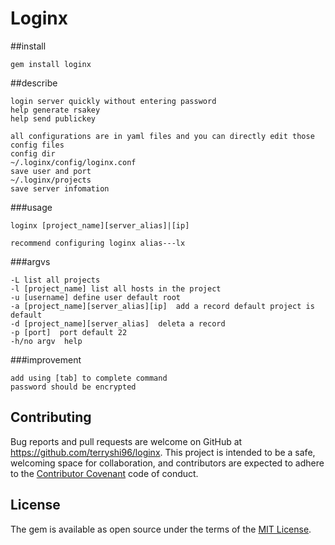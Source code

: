 # Loginx

##install
```
gem install loginx
```

##describe
```
login server quickly without entering password
help generate rsakey
help send publickey
```

```
all configurations are in yaml files and you can directly edit those config files
config dir
~/.loginx/config/loginx.conf
save user and port
~/.loginx/projects
save server infomation
```
###usage
```
loginx [project_name][server_alias]|[ip]

recommend configuring loginx alias---lx

```
###argvs
```
-L list all projects
-l [project_name] list all hosts in the project
-u [username] define user default root
-a [project_name][server_alias][ip]  add a record default project is default
-d [project_name][server_alias]  deleta a record
-p [port]  port default 22
-h/no argv  help

```
###improvement
```
add using [tab] to complete command
password should be encrypted
```


## Contributing

Bug reports and pull requests are welcome on GitHub at https://github.com/terryshi96/loginx. This project is intended to be a safe, welcoming space for collaboration, and contributors are expected to adhere to the [Contributor Covenant](http://contributor-covenant.org) code of conduct.


## License

The gem is available as open source under the terms of the [MIT License](http://opensource.org/licenses/MIT).


